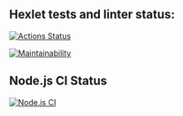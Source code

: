 ## Hexlet tests and linter status:
[![Actions Status](https://github.com/abr-ya/frontend-project-lvl1/workflows/hexlet-check/badge.svg)](https://github.com/abr-ya/frontend-project-lvl1/actions)

[![Maintainability](https://api.codeclimate.com/v1/badges/a99a88d28ad37a79dbf6/maintainability)](https://codeclimate.com/github/codeclimate/codeclimate/maintainability)

## Node.js CI Status
[![Node.js CI](https://github.com/abr-ya/frontend-project-lvl1/workflows/Node.js%20CI/badge.svg)](https://github.com/abr-ya/frontend-project-lvl1/actions?query=workflow%3A%22Node.js+CI%22)